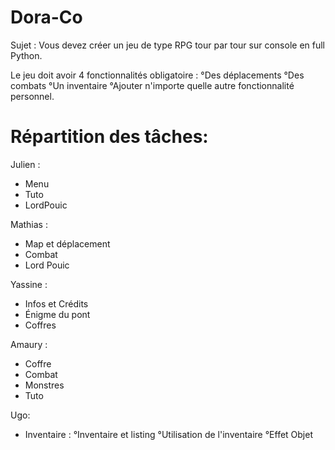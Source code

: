 # Dora-Co
Sujet :
Vous devez créer un jeu de type RPG tour par tour sur console en full Python.

Le jeu doit avoir 4 fonctionnalités obligatoire :
  °Des déplacements
  °Des combats
  °Un inventaire
  °Ajouter n'importe quelle autre fonctionnalité personnel. 


# Répartition des tâches:
Julien :
- Menu
- Tuto
- LordPouic

Mathias :
- Map et déplacement
- Combat
- Lord Pouic

Yassine :
- Infos et Crédits
- Énigme du pont
- Coffres 

Amaury : 
- Coffre
- Combat
- Monstres
- Tuto

Ugo:
- Inventaire : 
    °Inventaire et listing 
    °Utilisation de l'inventaire
    °Effet Objet
